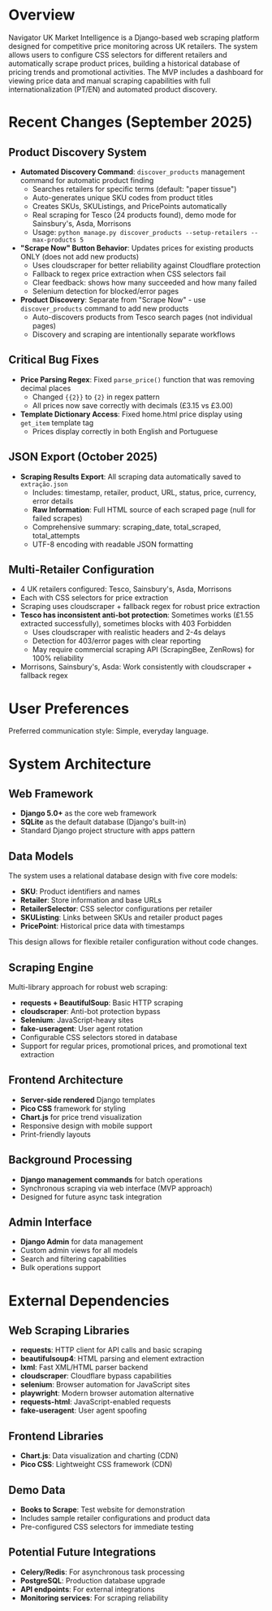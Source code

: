 # Overview

Navigator UK Market Intelligence is a Django-based web scraping platform designed for competitive price monitoring across UK retailers. The system allows users to configure CSS selectors for different retailers and automatically scrape product prices, building a historical database of pricing trends and promotional activities. The MVP includes a dashboard for viewing price data and manual scraping capabilities with full internationalization (PT/EN) and automated product discovery.

# Recent Changes (September 2025)

## Product Discovery System
- **Automated Discovery Command**: `discover_products` management command for automatic product finding
  - Searches retailers for specific terms (default: "paper tissue")
  - Auto-generates unique SKU codes from product titles
  - Creates SKUs, SKUListings, and PricePoints automatically
  - Real scraping for Tesco (24 products found), demo mode for Sainsbury's, Asda, Morrisons
  - Usage: `python manage.py discover_products --setup-retailers --max-products 5`
- **"Scrape Now" Button Behavior**: Updates prices for existing products ONLY (does not add new products)
  - Uses cloudscraper for better reliability against Cloudflare protection
  - Fallback to regex price extraction when CSS selectors fail
  - Clear feedback: shows how many succeeded and how many failed
  - Selenium detection for blocked/error pages
- **Product Discovery**: Separate from "Scrape Now" - use `discover_products` command to add new products
  - Auto-discovers products from Tesco search pages (not individual pages)
  - Discovery and scraping are intentionally separate workflows

## Critical Bug Fixes
- **Price Parsing Regex**: Fixed `parse_price()` function that was removing decimal places
  - Changed `{{2}}` to `{2}` in regex pattern  
  - All prices now save correctly with decimals (£3.15 vs £3.00)
- **Template Dictionary Access**: Fixed home.html price display using `get_item` template tag
  - Prices display correctly in both English and Portuguese

## JSON Export (October 2025)
- **Scraping Results Export**: All scraping data automatically saved to `extração.json`
  - Includes: timestamp, retailer, product, URL, status, price, currency, error details
  - **Raw Information**: Full HTML source of each scraped page (null for failed scrapes)
  - Comprehensive summary: scraping_date, total_scraped, total_attempts
  - UTF-8 encoding with readable JSON formatting

## Multi-Retailer Configuration
- 4 UK retailers configured: Tesco, Sainsbury's, Asda, Morrisons
- Each with CSS selectors for price extraction
- Scraping uses cloudscraper + fallback regex for robust price extraction
- **Tesco has inconsistent anti-bot protection**: Sometimes works (£1.55 extracted successfully), sometimes blocks with 403 Forbidden
  - Uses cloudscraper with realistic headers and 2-4s delays
  - Detection for 403/error pages with clear reporting
  - May require commercial scraping API (ScrapingBee, ZenRows) for 100% reliability
- Morrisons, Sainsbury's, Asda: Work consistently with cloudscraper + fallback regex

# User Preferences

Preferred communication style: Simple, everyday language.

# System Architecture

## Web Framework
- **Django 5.0+** as the core web framework
- **SQLite** as the default database (Django's built-in)
- Standard Django project structure with apps pattern

## Data Models
The system uses a relational database design with five core models:
- **SKU**: Product identifiers and names
- **Retailer**: Store information and base URLs
- **RetailerSelector**: CSS selector configurations per retailer
- **SKUListing**: Links between SKUs and retailer product pages
- **PricePoint**: Historical price data with timestamps

This design allows for flexible retailer configuration without code changes.

## Scraping Engine
Multi-library approach for robust web scraping:
- **requests + BeautifulSoup**: Basic HTTP scraping
- **cloudscraper**: Anti-bot protection bypass
- **Selenium**: JavaScript-heavy sites
- **fake-useragent**: User agent rotation
- Configurable CSS selectors stored in database
- Support for regular prices, promotional prices, and promotional text extraction

## Frontend Architecture
- **Server-side rendered** Django templates
- **Pico CSS** framework for styling
- **Chart.js** for price trend visualization
- Responsive design with mobile support
- Print-friendly layouts

## Background Processing
- **Django management commands** for batch operations
- Synchronous scraping via web interface (MVP approach)
- Designed for future async task integration

## Admin Interface
- **Django Admin** for data management
- Custom admin views for all models
- Search and filtering capabilities
- Bulk operations support

# External Dependencies

## Web Scraping Libraries
- **requests**: HTTP client for API calls and basic scraping
- **beautifulsoup4**: HTML parsing and element extraction
- **lxml**: Fast XML/HTML parser backend
- **cloudscraper**: Cloudflare bypass capabilities
- **selenium**: Browser automation for JavaScript sites
- **playwright**: Modern browser automation alternative
- **requests-html**: JavaScript-enabled requests
- **fake-useragent**: User agent spoofing

## Frontend Libraries
- **Chart.js**: Data visualization and charting (CDN)
- **Pico CSS**: Lightweight CSS framework (CDN)

## Demo Data
- **Books to Scrape**: Test website for demonstration
- Includes sample retailer configurations and product data
- Pre-configured CSS selectors for immediate testing

## Potential Future Integrations
- **Celery/Redis**: For asynchronous task processing
- **PostgreSQL**: Production database upgrade
- **API endpoints**: For external integrations
- **Monitoring services**: For scraping reliability